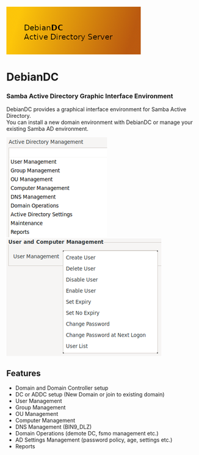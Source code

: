![alt text](screenshots/DebianDC-Logo.png "DebianDC")
<br>
# DebianDC
### Samba Active Directory Graphic Interface Environment<br>
DebianDC provides a graphical interface environment for Samba Active Directory.<br>
You can install a new domain environment with DebianDC or manage your existing Samba AD environment.<br>

![alt text](screenshots/debiandc_manager1.png "DebianDC Main Menu")
![alt text](screenshots/debiandc_manager2.png "DebianDC User Management Menu")

## Features
- Domain and Domain Controller setup
- DC or ADDC setup (New Domain or join to existing domain)
- User Management
- Group Management
- OU Management
- Computer Management
- DNS Management (BIN9_DLZ)
- Domain Operations (demote DC, fsmo management etc.)
- AD Settings Management (password policy, age, settings etc.)
- Reports


